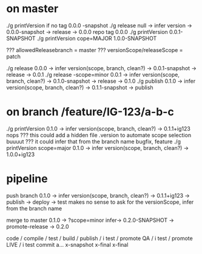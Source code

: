 # on master
./g printVersion
    if no tag 0.0.0 -snapshot
./g release
    null -> infer version -> 0.0.0-snapshot -> release -> 0.0.0
    repo tag 0.0.0
./g printVersion
    0.0.1-SNAPSHOT
./g printVersion cope=MAJOR
    1.0.0-SNAPSHOT

??? allowedReleasebranch = master
??? versionScope/releaseScope = patch

./g release
    0.0.0 -> infer version(scope, branch, clean?) -> 0.0.1-snapshot -> release -> 0.0.1
./g release -scope=minor
    0.0.1 -> infer version(scope, branch, clean?) -> 0.1.0-snapshot -> release -> 0.1.0
./g publish
    0.1.0 -> infer version(scope, branch, clean?) -> 0.1.1-snapshot -> publish

# on branch /feature/IG-123/a-b-c

./g printVersion
    0.1.0 -> infer version(scope, branch, clean?) -> 0.1.1+ig123
nops ??? this could add a hidden file .version to automate scope selection
buuuut ??? it could infer that from the branch name bugfix, feature
./g printVersion scope=major
    0.1.0 -> infer version(scope, branch, clean?) -> 1.0.0+ig123

# pipeline
push branch
    0.1.0 -> infer version(scope, branch, clean?) -> 0.1.1+ig123 -> publish -> deploy -> test
    makes no sense to ask for the versionScope, infer from the branch name

merge to master
    0.1.0 -> ?scope=minor infer-> 0.2.0-SNAPSHOT -> promote-release -> 0.2.0


code / compile / test / build / publish / i test / promote QA / i test / promote LIVE / i test
commit a...            x-snapshot                 x-final                 x-final



